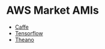 # AWS Market AMIs

* [Caffe](awsmrkt-bfboost-ubuntu14-cuda75-caffe/README.md)
* [Tensorflow](awsmrkt-bfboost-ubuntu14-cuda75-tensorflow/README.md)
* [Theano](awsmrkt-bfboost-ubuntu14-cuda75-theano/README.md)
